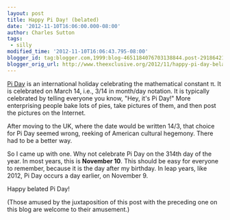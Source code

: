 ```yaml
---
layout: post
title: Happy Pi Day! (belated)
date: '2012-11-10T16:06:00.000-08:00'
author: Charles Sutton
tags: 
 - silly
modified_time: '2012-11-10T16:06:43.795-08:00'
blogger_id: tag:blogger.com,1999:blog-4651184076703138844.post-291864211440351721
blogger_orig_url: http://www.theexclusive.org/2012/11/happy-pi-day-belated.html
---
```

[Pi Day](http://en.wikipedia.org/wiki/Pi_Day) is an international holiday celebrating the mathematical constant π. It is celebrated on March 14, i.e., 3/14 in month/day notation. It is typically celebrated by telling everyone you know, "Hey, it's Pi Day!" More enterprising people bake lots of pies, take pictures of them, and then post the pictures on the Internet.

After moving to the UK, where the date would be written 14/3, that choice for Pi Day seemed wrong, reeking of American cultural hegemony. There had to be a better way.

So I came up with one. Why not celebrate Pi Day on the 314th day of the year. In most years, this is **November 10**. This should be easy for everyone to remember, because it is the day after my birthday. In leap years, like 2012, Pi Day occurs a day earlier, on November 9.

Happy belated Pi Day!

(Those amused by the juxtaposition of this post with the preceding one on this blog are welcome to their amusement.)
